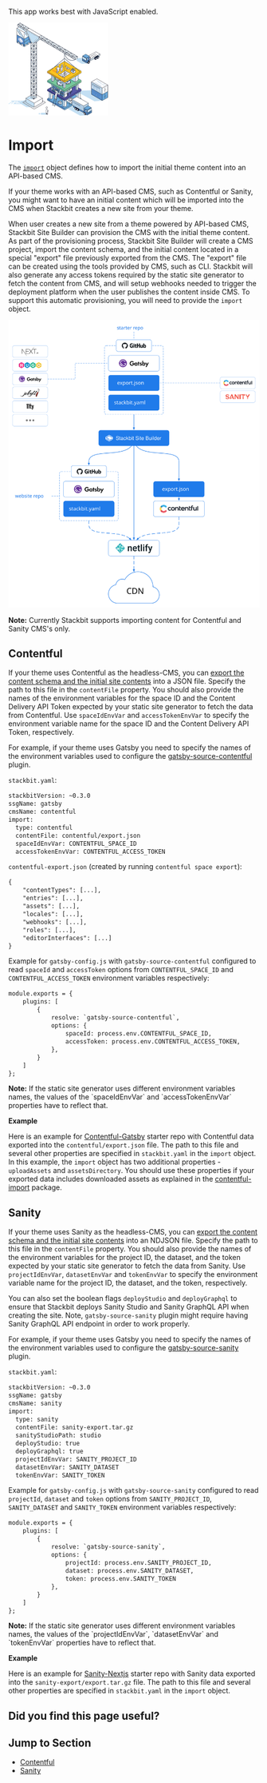 This app works best with JavaScript enabled.



























![Stackbit](/docs/images/stackbit-crane-sm.png)

Import
======

The [`import`](/docs/reference/stackbit-yaml/import/) object defines how to import the initial theme content into an API-based CMS.

If your theme works with an API-based CMS, such as Contentful or Sanity, you might want to have an initial content which will be imported into the CMS when Stackbit creates a new site from your theme.

When user creates a new site from a theme powered by API-based CMS, Stackbit Site Builder can provision the CMS with the initial theme content. As part of the provisioning process, Stackbit Site Builder will create a CMS project, import the content schema, and the initial content located in a special "export" file previously exported from the CMS. The "export" file can be created using the tools provided by CMS, such as CLI. Stackbit will also generate any access tokens required by the static site generator to fetch the content from CMS, and will setup webhooks needed to trigger the deployment platform when the user publishes the content inside CMS. To support this automatic provisioning, you will need to provide the `import` object.

![Stackbit Studio with API-based CMS Diagram](/docs/images/import-diagram-contentful.svg)

**Note:** Currently Stackbit supports importing content for Contentful and Sanity CMS's only.

<a href="#contentful" class="hash-link"><span class="icon-copy"></span></a>Contentful
-------------------------------------------------------------------------------------

If your theme uses Contentful as the headless-CMS, you can [export the content schema and the initial site contents](https://www.contentful.com/developers/docs/tutorials/cli/import-and-export/) into a JSON file. Specify the path to this file in the `contentFile` property. You should also provide the names of the environment variables for the space ID and the Content Delivery API Token expected by your static site generator to fetch the data from Contentful. Use `spaceIdEnvVar` and `accessTokenEnvVar` to specify the environment variable name for the space ID and the Content Delivery API Token, respectively.

For example, if your theme uses Gatsby you need to specify the names of the environment variables used to configure the [gatsby-source-contentful](https://www.gatsbyjs.com/plugins/gatsby-source-contentful/) plugin.

`stackbit.yaml`:

    stackbitVersion: ~0.3.0
    ssgName: gatsby
    cmsName: contentful
    import:
      type: contentful
      contentFile: contentful/export.json
      spaceIdEnvVar: CONTENTFUL_SPACE_ID
      accessTokenEnvVar: CONTENTFUL_ACCESS_TOKEN

`contentful-export.json` (created by running `contentful space export`):

    {
        "contentTypes": [...],
        "entries": [...],
        "assets": [...],
        "locales": [...],
        "webhooks": [...],
        "roles": [...],
        "editorInterfaces": [...]
    }

Example for `gatsby-config.js` with `gatsby-source-contentful` configured to read `spaceId` and `accessToken` options from `CONTENTFUL_SPACE_ID` and `CONTENTFUL_ACCESS_TOKEN` environment variables respectively:

    module.exports = {
        plugins: [
            {
                resolve: `gatsby-source-contentful`,
                options: {
                    spaceId: process.env.CONTENTFUL_SPACE_ID,
                    accessToken: process.env.CONTENTFUL_ACCESS_TOKEN,
                },
            }
        ]
    };

**Note:** If the static site generator uses different environment variables names, the values of the \`spaceIdEnvVar\` and \`accessTokenEnvVar\` properties have to reflect that.

**Example**

Here is an example for [Contentful-Gatsby](https://github.com/stackbit-themes/azimuth-gatsby-contentful) starter repo with Contentful data exported into the `contentful/export.json` file. The path to this file and several other properties are specified in `stackbit.yaml` in the `import` object. In this example, the `import` object has two additional properties - `uploadAssets` and `assetsDirectory`. You should use these properties if your exported data includes downloaded assets as explained in the [contentful-import](https://github.com/contentful/contentful-import#assets) package.

<a href="#sanity" class="hash-link"><span class="icon-copy"></span></a>Sanity
-----------------------------------------------------------------------------

If your theme uses Sanity as the headless-CMS, you can [export the content schema and the initial site contents](https://www.sanity.io/docs/export) into an NDJSON file. Specify the path to this file in the `contentFile` property. You should also provide the names of the environment variables for the project ID, the dataset, and the token expected by your static site generator to fetch the data from Sanity. Use `projectIdEnvVar`, `datasetEnvVar` and `tokenEnvVar` to specify the environment variable name for the project ID, the dataset, and the token, respectively.

You can also set the boolean flags `deployStudio` and `deployGraphql` to ensure that Stackbit deploys Sanity Studio and Sanity GraphQL API when creating the site. Note, `gatsby-source-sanity` plugin might require having Sanity GraphQL API endpoint in order to work properly.

For example, if your theme uses Gatsby you need to specify the names of the environment variables used to configure the [gatsby-source-sanity](https://www.gatsbyjs.com/plugins/gatsby-source-sanity/) plugin.

`stackbit.yaml`:

    stackbitVersion: ~0.3.0
    ssgName: gatsby
    cmsName: sanity
    import:
      type: sanity
      contentFile: sanity-export.tar.gz
      sanityStudioPath: studio
      deployStudio: true
      deployGraphql: true
      projectIdEnvVar: SANITY_PROJECT_ID
      datasetEnvVar: SANITY_DATASET
      tokenEnvVar: SANITY_TOKEN

Example for `gatsby-config.js` with `gatsby-source-sanity` configured to read `projectId`, `dataset` and `token` options from `SANITY_PROJECT_ID`, `SANITY_DATASET` and `SANITY_TOKEN` environment variables respectively:

    module.exports = {
        plugins: [
            {
                resolve: `gatsby-source-sanity`,
                options: {
                    projectId: process.env.SANITY_PROJECT_ID,
                    dataset: process.env.SANITY_DATASET,
                    token: process.env.SANITY_TOKEN
                },
            }
        ]
    };

**Note:** If the static site generator uses different environment variables names, the values of the \`projectIdEnvVar\`, \`datasetEnvVar\` and \`tokenEnvVar\` properties have to reflect that.

**Example**

Here is an example for [Sanity-Nextjs](https://github.com/stackbit-themes/azimuth-nextjs-sanity) starter repo with Sanity data exported into the `sanity-export/export.tar.gz` file. The path to this file and several other properties are specified in `stackbit.yaml` in the `import` object.

Did you find this page useful?
------------------------------





Jump to Section
---------------

-   [Contentful](#contentful)
-   [Sanity](#sanity)











